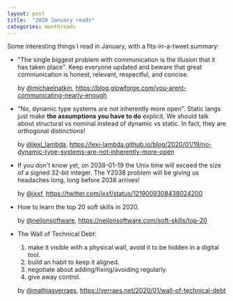 ```yaml
---
layout: post
title:  "2020 January reads"
categories: monthreads
---
```

Some interesting things I read in January, with a fits-in-a-tweet summary:

* "The single biggest problem with communication is the illusion that it has taken place". Keep everyone updated and beware that great communication is honest, relevant, respectful, and concise.

  by [@michaelnatkin](https://www.twitter.com/michaelnatkin), <https://blog.glowforge.com/you-arent-communicating-nearly-enough>

* "No, dynamic type systems are not inherently more open". Static langs just make **the assumptions you have to do** explicit. We should talk about structural vs nominal instead of dynamic vs static. In fact, they are orthogonal distinctions!

  by [@lexi_lambda](https://www.twitter.com/lexi_lambda), <https://lexi-lambda.github.io/blog/2020/01/19/no-dynamic-type-systems-are-not-inherently-more-open>

* If you don't know yet, on 2038-01-19 the Unix time will exceed the size of a signed 32-bit integer. The Y2038 problem will be giving us headaches long, long before 2038 arrives!

  by [@jxxf](https://www.twitter.com/jxxf), <https://twitter.com/jxxf/status/1219009308438024200>

* How to learn the top 20 soft skills in 2020.

  by [@neilonsoftware](https://www.twitter.com/neilonsoftware), <https://neilonsoftware.com/soft-skills/top-20>

* The Wall of Technical Debt:
  1) make it visible with a physical wall, avoid it to be hidden in a digital tool.
  2) build an habit to keep it aligned.
  3) negotiate about adding/fixing/avoiding regularly.
  4) give away control.

  by [@mathiasverraes](https://www.twitter.com/mathiasverraes), <https://verraes.net/2020/01/wall-of-technical-debt>

